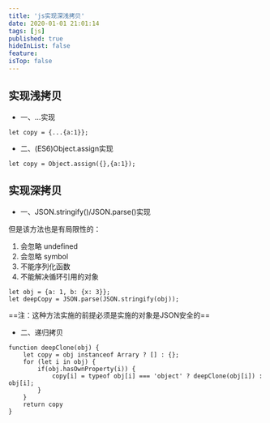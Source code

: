 ```yaml
---
title: 'js实现深浅拷贝'
date: 2020-01-01 21:01:14
tags: [js]
published: true
hideInList: false
feature: 
isTop: false
---
```

## 实现浅拷贝

- 一、...实现
```
let copy = {...{a:1}};
```

- 二、(ES6)Object.assign实现
```
let copy = Object.assign({},{a:1});
```

## 实现深拷贝

- 一、JSON.stringify()/JSON.parse()实现

但是该方法也是有局限性的：

1. 会忽略 undefined
2. 会忽略 symbol
3. 不能序列化函数
4. 不能解决循环引用的对象

```
let obj = {a: 1, b: {x: 3}};
let deepCopy = JSON.parse(JSON.stringify(obj));
```
==注：这种方法实施的前提必须是实施的对象是JSON安全的==
- 二、递归拷贝

```
function deepClone(obj) {
    let copy = obj instanceof Arrary ? [] : {};
    for (let i in obj) {
        if(obj.hasOwnProperty(i)) {
            copy[i] = typeof obj[i] === 'object' ? deepClone(obj[i]) : obj[i];
        }
    }
    return copy
}

```